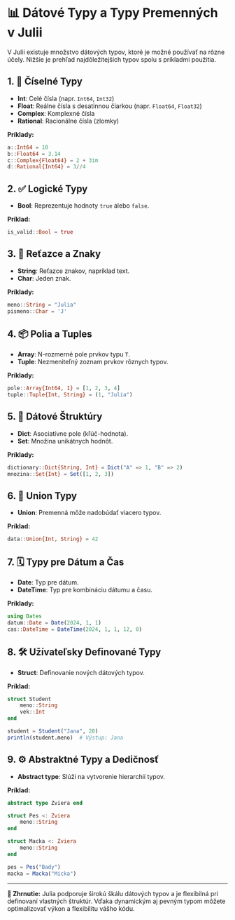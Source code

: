 
# 📊 Dátové Typy a Typy Premenných v Julii

V Julii existuje množstvo dátových typov, ktoré je možné používať na rôzne účely. Nižšie je prehľad najdôležitejších typov spolu s príkladmi použitia.

## 1. 🔢 Číselné Typy

- **Int**: Celé čísla (napr. `Int64`, `Int32`)
- **Float**: Reálne čísla s desatinnou čiarkou (napr. `Float64`, `Float32`)
- **Complex**: Komplexné čísla
- **Rational**: Racionálne čísla (zlomky)

**Príklady:**
```julia
a::Int64 = 10
b::Float64 = 3.14
c::Complex{Float64} = 2 + 3im
d::Rational{Int64} = 3//4
```

## 2. ✅ Logické Typy

- **Bool**: Reprezentuje hodnoty `true` alebo `false`.

**Príklad:**
```julia
is_valid::Bool = true
```

## 3. 📝 Reťazce a Znaky

- **String**: Reťazce znakov, napríklad text.
- **Char**: Jeden znak.

**Príklady:**
```julia
meno::String = "Julia"
pismeno::Char = 'J'
```

## 4. 📦 Polia a Tuples

- **Array**: N-rozmerné pole prvkov typu `T`.
- **Tuple**: Nezmeniteľný zoznam prvkov rôznych typov.

**Príklady:**
```julia
pole::Array{Int64, 1} = [1, 2, 3, 4]
tuple::Tuple{Int, String} = (1, "Julia")
```

## 5. 🔑 Dátové Štruktúry

- **Dict**: Asociatívne pole (kľúč-hodnota).
- **Set**: Množina unikátnych hodnôt.

**Príklady:**
```julia
dictionary::Dict{String, Int} = Dict("A" => 1, "B" => 2)
mnozina::Set{Int} = Set([1, 2, 3])
```

## 6. 🔄 Union Typy

- **Union**: Premenná môže nadobúdať viacero typov.

**Príklad:**
```julia
data::Union{Int, String} = 42
```

## 7. 🗓️ Typy pre Dátum a Čas

- **Date**: Typ pre dátum.
- **DateTime**: Typ pre kombináciu dátumu a času.

**Príklady:**
```julia
using Dates
datum::Date = Date(2024, 1, 1)
cas::DateTime = DateTime(2024, 1, 1, 12, 0)
```

## 8. 🛠️ Užívateľsky Definované Typy

- **Struct**: Definovanie nových dátových typov.

**Príklad:**
```julia
struct Student
    meno::String
    vek::Int
end

student = Student("Jana", 20)
println(student.meno)  # Výstup: Jana
```

## 9. ⚙️ Abstraktné Typy a Dedičnosť

- **Abstract type**: Slúži na vytvorenie hierarchií typov.

**Príklad:**
```julia
abstract type Zviera end

struct Pes <: Zviera
    meno::String
end

struct Macka <: Zviera
    meno::String
end

pes = Pes("Bady")
macka = Macka("Micka")
```

---

**🎯 Zhrnutie:** Julia podporuje širokú škálu dátových typov a je flexibilná pri definovaní vlastných štruktúr. Vďaka dynamickým aj pevným typom môžete optimalizovať výkon a flexibilitu vášho kódu.
